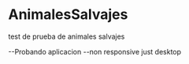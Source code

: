 # AnimalesSalvajes
test de prueba de animales salvajes

--Probando aplicacion
--non responsive just desktop
